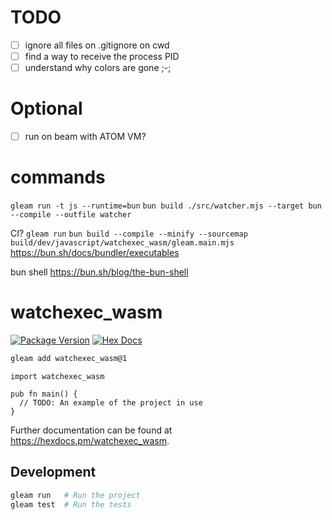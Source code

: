 # TODO

- [ ] ignore all files on .gitignore on cwd
- [ ] find a way to receive the process PID
- [ ] understand why colors are gone ;-;

# Optional
- [ ] run on beam with ATOM VM?

# commands

`gleam run -t js --runtime=bun`
`bun build ./src/watcher.mjs --target bun --compile --outfile watcher`

CI?
`gleam run`
`bun build --compile --minify --sourcemap build/dev/javascript/watchexec_wasm/gleam.main.mjs`
https://bun.sh/docs/bundler/executables

bun shell
https://bun.sh/blog/the-bun-shell

# watchexec_wasm

[![Package Version](https://img.shields.io/hexpm/v/watchexec_wasm)](https://hex.pm/packages/watchexec_wasm)
[![Hex Docs](https://img.shields.io/badge/hex-docs-ffaff3)](https://hexdocs.pm/watchexec_wasm/)

```sh
gleam add watchexec_wasm@1
```
```gleam
import watchexec_wasm

pub fn main() {
  // TODO: An example of the project in use
}
```

Further documentation can be found at <https://hexdocs.pm/watchexec_wasm>.

## Development

```sh
gleam run   # Run the project
gleam test  # Run the tests
```


